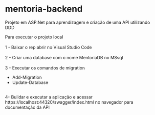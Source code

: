 # mentoria-backend
Projeto em ASP.Net para aprendizagem e criação de uma API utilizando DDD 

Para executar o projeto local<br> <br>
1 - Baixar o rep abrir no Visual Studio Code <br> <br>
2 - Criar uma database com o nome MentoriaDB no MSsql <br> <br>
3 - Executar os comandos de migration<br>
  <ul>
  <li>Add-Migration</li>
  <li>Update-Database</li>
  </ul>
  <br/>
4- Buildar e executar a aplicação e acessar https://localhost:44320/swagger/index.html no navegador 
para documentação da API 
